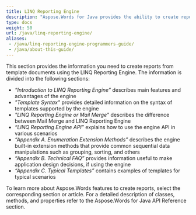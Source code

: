 ```yaml
---
title: LINQ Reporting Engine
description: "Aspose.Words for Java provides the ability to create reports from template documents using the LINQ Reporting Engine. Learn more about the supported features."
type: docs
weight: 50
url: /java/linq-reporting-engine/
aliases:
 - /java/linq-reporting-engine-programmers-guide/
 - /java/about-this-guide/
---
```


This section provides the information you need to create reports from template documents using the LINQ Reporting Engine. The information is divided into the following sections:

- *“Introduction to LINQ Reporting Engine”* describes main features and advantages of the engine
- *"Template Syntax"* provides detailed information on the syntax of templates supported by the engine
- *"LINQ Reporting Engine or Mail Merge"* describes the difference between Mail Merge and LINQ Reporting Engine
- *“LINQ Reporting Engine API”* explains how to use the engine API in various scenarios
- *“Appendix A. Enumeration Extension Methods”* describes the engine built-in extension methods that provide common sequential data manipulations such as grouping, sorting, and others
- *“Appendix B. Technical FAQ”* provides information useful to make application design decisions, if using the engine
- *“Appendix C. Typical Templates”* contains examples of templates for typical scenarios

To learn more about Aspose.Words features to create reports, select the corresponding section or article. For a detailed description of classes, methods, and properties refer to the Aspose.Words for Java API Reference section.
